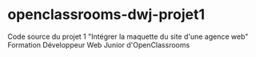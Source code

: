 # openclassrooms-dwj-projet1
Code source du projet 1 "Intégrer la maquette du site d'une agence web" Formation Développeur Web Junior d'OpenClassrooms
